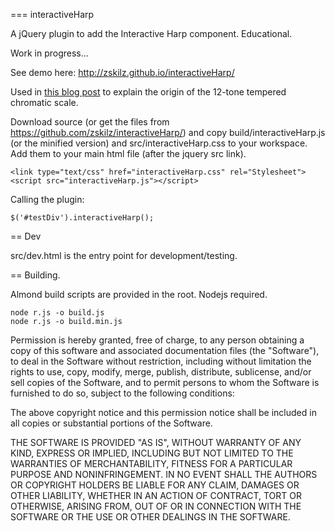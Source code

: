 === interactiveHarp

A jQuery plugin to add the Interactive Harp component. Educational.

Work in progress... 

See demo here: http://zskilz.github.io/interactiveHarp/

Used in <a  href="http://zskilz.blogspot.com/2013/04/intro-to-tonal-harmonic-theory-part-1.html">this blog post</a> to explain the origin of the 12-tone tempered chromatic scale.

Download source (or get the files from https://github.com/zskilz/interactiveHarp/) and copy build/interactiveHarp.js (or the minified version) and src/interactiveHarp.css to your workspace. Add them to your main html file (after the jquery src link).

    <link type="text/css" href="interactiveHarp.css" rel="Stylesheet">
    <script src="interactiveHarp.js"></script>

Calling the plugin:

    $('#testDiv').interactiveHarp();
    
== Dev

src/dev.html is the entry point for development/testing. 
            
== Building.

Almond build scripts are provided in the root. Nodejs required. 
    
    node r.js -o build.js
    node r.js -o build.min.js

Permission is hereby granted, free of charge, to any person obtaining a copy of this software and associated documentation files (the "Software"), to deal in the Software without restriction, including without limitation the rights to use, copy, modify, merge, publish, distribute, sublicense, and/or sell copies of the Software, and to permit persons to whom the Software is furnished to do so, subject to the following conditions:

The above copyright notice and this permission notice shall be included in all copies or substantial portions of the Software.

THE SOFTWARE IS PROVIDED "AS IS", WITHOUT WARRANTY OF ANY KIND, EXPRESS OR IMPLIED, INCLUDING BUT NOT LIMITED TO THE WARRANTIES OF MERCHANTABILITY, FITNESS FOR A PARTICULAR PURPOSE AND NONINFRINGEMENT. IN NO EVENT SHALL THE AUTHORS OR COPYRIGHT HOLDERS BE LIABLE FOR ANY CLAIM, DAMAGES OR OTHER LIABILITY, WHETHER IN AN ACTION OF CONTRACT, TORT OR OTHERWISE, ARISING FROM, OUT OF OR IN CONNECTION WITH THE SOFTWARE OR THE USE OR OTHER DEALINGS IN THE SOFTWARE.
